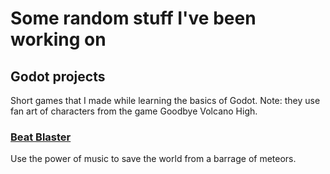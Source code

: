 # Some random stuff I've been working on

## Godot projects

Short games that I made while learning the basics of Godot.
Note: they use fan art of characters from the game Goodbye Volcano High.

### [Beat Blaster](beatblaster)

Use the power of music to save the world from a barrage of meteors.

